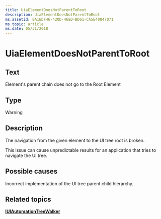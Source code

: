 ```yaml
---
title: UiaElementDoesNotParentToRoot
description: UiaElementDoesNotParentToRoot
ms.assetid: 0A1EDF46-420D-46ED-BD61-CA5E40847071
ms.topic: article
ms.date: 05/31/2018
---
```


# UiaElementDoesNotParentToRoot

## Text

Element's parent chain does not go to the Root Element

## Type

Warning

## Description

The navigation from the given element to the UI tree root is broken.

This issue can cause unpredictable results for an application that tries to navigate the UI tree.

## Possible causes

Incorrect implementation of the UI tree parent child hierarchy.

## Related topics

<dl> <dt>

[**IUIAutomationTreeWalker**](/windows/desktop/api/UIAutomationClient/nn-uiautomationclient-iuiautomationtreewalker)
</dt> </dl>

 

 




